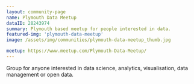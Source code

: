 ```yaml
---
layout: community-page
name: Plymouth Data Meetup
dataID: 28243974
summary: Plymouth based meetup for people interested in data.
featured-img: 'plymouth-data-meetup'
image: /assets/img/communities/plymouth-data-meetup_thumb.jpg

meetup: https://www.meetup.com/Plymouth-Data-Meetup/
---
```

Group for anyone interested in data science, analytics, visualisation,
data management or open data.
